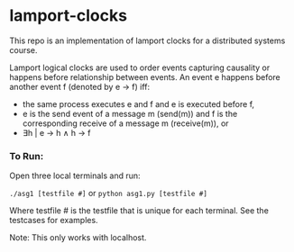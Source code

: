 # lamport-clocks

This repo is an implementation of lamport clocks for a distributed systems course.

Lamport logical clocks are used to order events capturing causality or happens before relationship
between events. An event e happens before another event f (denoted by e → f) iff:
* the same process executes e and f and e is executed before f,
* e is the send event of a message m (send(m)) and f is the corresponding receive of a message
m (receive(m)), or
* ∃h | e → h ∧ h → f

### To Run:

Open three local terminals and run:

`./asg1 [testfile #]` or `python asg1.py [testfile #]`

Where testfile # is the testfile that is unique for each terminal. See the testcases for examples.

Note: This only works with localhost.
